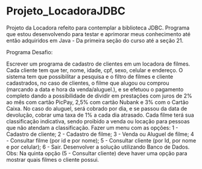 # Projeto_LocadoraJDBC
Projeto da Locadora refeito para contemplar a biblioteca JDBC.
Programa que estou desenvolvendo para testar e aprimorar meus conhecimento até então adquiridos em Java - Da primeira seção do curso até a seção 21.

Programa Desafio:

Escrever um programa de cadastro de clientes em um locadora de filmes. Cada cliente tem que ter, nome, idade, cpf, sexo, celular e endereço. O sistema tem que possibilitar a pesquisa e o filtro de filmes e cliente cadastrados, no caso de clientes, o filme que alugou ou comprou (marcando a data e hora da venda/aluguel.), e se efetuou o pagamento completo dando a possibilidade de dividir em prestações com juros de 2% ao mês com cartão PicPay, 2,5% com cartão Nubank e 3% com o Cartão Caixa. No caso do aluguel, será cobrado por dia, e se passou da data de devolução, cobrar uma taxa de 1% a cada dia atrasado. Cada filme terá sua classificação indicativa, sendo proibido a venda ou locação para pessoas que não atendam a classificação. Fazer um menu com as opções: 1 - Cadastro de cliente; 2 - Cadastro de filme; 3 - Venda ou Aluguel de filme; 4 - Consultar filme (por id e por nome); 5 - Consultar cliente (por Id, por nome e por celular); 6 - Sair. Desenvolver a solução utilizando Banco de Dados. Obs: Na quinta opção (5 - Consultar cliente) deve haver uma opção para mostrar quais filmes o cliente possui.
